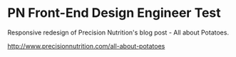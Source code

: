 PN Front-End Design Engineer Test
===
Responsive redesign of Precision Nutrition's blog post - All about Potatoes.

http://www.precisionnutrition.com/all-about-potatoes
